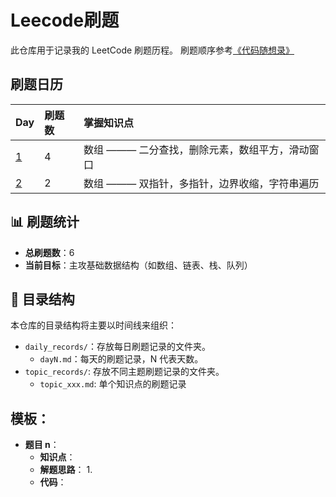 # Leecode刷题
此仓库用于记录我的 LeetCode 刷题历程。
刷题顺序参考[《代码随想录》](https://github.com/youngyangyang04/leetcode-master?tab=readme-ov-file)

## 刷题日历

| Day | 刷题数 | 掌握知识点 |
| :--- | :--- | :--- |
| [1](./daily_records/Day1.md) | 4 | 数组 ——— 二分查找，删除元素，数组平方，滑动窗口 |
| [2](./daily_records/Day2.md) | 2 | 数组 ——— 双指针，多指针，边界收缩，字符串遍历 |

## 📊 刷题统计

* **总刷题数**：6
* **当前目标**：主攻基础数据结构（如数组、链表、栈、队列）

## 📂 目录结构

本仓库的目录结构将主要以时间线来组织：
- `daily_records/`：存放每日刷题记录的文件夹。
  - `dayN.md`：每天的刷题记录，N 代表天数。
- `topic_records/`: 存放不同主题刷题记录的文件夹。
  - `topic_xxx.md`: 单个知识点的刷题记录
 
## 模板：
- **题目 n**：
  - **知识点**：
  - **解题思路**：
    1.
  - **代码**：
  ```python
  ```
